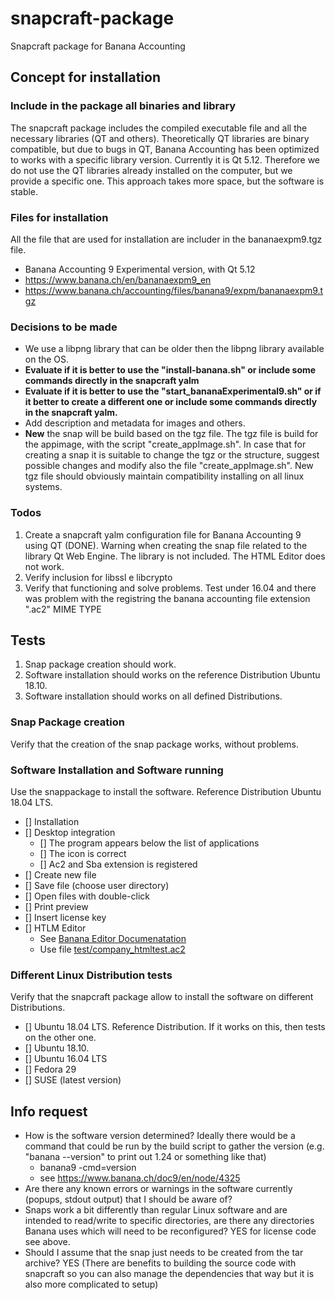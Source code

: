 # snapcraft-package
Snapcraft package for Banana Accounting

## Concept for installation
### Include in the package all binaries and library
The snapcraft package includes the compiled executable file and all the necessary libraries (QT and others). 
Theoretically QT libraries are binary compatible, but due to bugs in QT, Banana Accounting has been optimized to works with a specific library version. Currently it is Qt 5.12.
Therefore we do not use the QT libraries already installed on the computer, but we provide a specific one. 
This approach takes more  space, but the software is stable.

### Files for installation 
All the file that are used for installation are includer in the bananaexpm9.tgz file.
- Banana Accounting 9 Experimental version, with Qt 5.12
- https://www.banana.ch/en/bananaexpm9_en
- https://www.banana.ch/accounting/files/banana9/expm/bananaexpm9.tgz

### Decisions to be made 
- We use a libpng library that can be older then the libpng library available on the OS.
- **Evaluate if it is better to use the "install-banana.sh" or include some commands directly in the snapcraft yalm**
- **Evaluate if it is better to use the "start_bananaExperimental9.sh" or if it better to create a different one or include some commands directly in the snapcraft yalm.**
- Add description and metadata for images and others. 
- **New** the snap will be build based on the tgz file. The tgz file is build for the appimage, with the script  	"create_appImage.sh". In case that for creating a snap it is suitable to change the tgz or the structure, suggest possible changes and modify also the file "create_appImage.sh". New tgz file  should obviously maintain compatibility installing on all linux systems.  

### Todos
1. Create a snapcraft yalm configuration file for Banana Accounting 9 using QT (DONE). Warning  when creating the snap file related to the library Qt Web Engine. The library is not included. The HTML Editor does not work.
2. Verify inclusion for libssl e libcrypto
3. Verify that functioning and solve problems.
  Test under 16.04 and there was problem with the registring the banana accounting file extension ".ac2" MIME TYPE

## Tests 
1. Snap package creation should work.
2. Software installation should works on the reference Distribution Ubuntu 18.10.
3. Software installation should works on all defined Distributions.

### Snap Package creation
Verify that the creation of the snap package works, without problems.

### Software Installation and Software running
Use the snappackage to install the software. Reference Distribution Ubuntu 18.04 LTS.
* [] Installation
* [] Desktop integration
  * [] The program appears below the list of applications
  * [] The icon is correct
  * [] Ac2 and Sba extension is registered
* [] Create new file
* [] Save file (choose user directory)
* [] Open files with double-click
* [] Print preview
* [] Insert license key
* [] HTLM Editor
     - See [Banana Editor Documenatation](https://www.banana.ch/doc9/en/node/8353)
     - Use file  [test/company_htmltest.ac2](https://github.com/BananaInternal/snapcraft-package/raw/master/test/company_htmltest.ac2)

### Different Linux Distribution tests
Verify that the snapcraft package allow to install the software on different Distributions. 
  * [] Ubuntu 18.04 LTS. Reference Distribution. If it works on this, then tests on the other one.
  * [] Ubuntu 18.10.
  * [] Ubuntu 16.04 LTS
  * [] Fedora 29
  * [] SUSE (latest version)

## Info request
- How is the software version determined? Ideally there would be a command that could be run by the build script to gather the version (e.g. "banana --version" to print out 1.24 or something like that)
  - banana9 -cmd=version
  - see https://www.banana.ch/doc9/en/node/4325
- Are there any known errors or warnings in the software currently (popups, stdout output) that I should be aware of?
- Snaps work a bit differently than regular Linux software and are intended to read/write to specific directories, are there any directories Banana uses which will need to be reconfigured? YES for license code see above.
- Should I assume that the snap just needs to be created from the tar archive? YES 
(There are benefits to building the source code with snapcraft so you can also manage the dependencies that way but it is also more complicated to setup)

